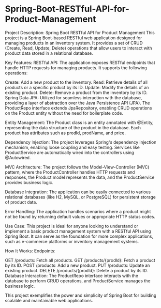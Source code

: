 # Spring-Boot-RESTful-API-for-Product-Management

Project Description: Spring Boot RESTful API for Product Management
This project is a Spring Boot-based RESTful web application designed for managing products in an inventory system. It provides a set of CRUD (Create, Read, Update, Delete) operations that allow users to interact with product data stored in a relational database.

Key Features:
RESTful API: The application exposes RESTful endpoints that handle HTTP requests for managing products. It supports the following operations:

Create: Add a new product to the inventory.
Read: Retrieve details of all products or a specific product by its ID.
Update: Modify the details of an existing product.
Delete: Remove a product from the inventory by its ID.
Spring Data JPA: Utilized for seamless interaction with the database, providing a layer of abstraction over the Java Persistence API (JPA). The ProductRepo interface extends JpaRepository, enabling CRUD operations on the Product entity without the need for boilerplate code.

Entity Management: The Product class is an entity annotated with @Entity, representing the data structure of the product in the database. Each product has attributes such as prodId, prodName, and price.

Dependency Injection: The project leverages Spring's dependency injection mechanism, enabling loose coupling and easy testing. Services like ProductService are automatically wired into the controllers using @Autowired.

MVC Architecture: The project follows the Model-View-Controller (MVC) pattern, where the ProductController handles HTTP requests and responses, the Product model represents the data, and the ProductService provides business logic.

Database Integration: The application can be easily connected to various relational databases (like H2, MySQL, or PostgreSQL) for persistent storage of product data.

Error Handling: The application handles scenarios where a product might not be found by returning default values or appropriate HTTP status codes.

Use Case:
This project is ideal for anyone looking to understand or implement a basic product management system with a RESTful API using Spring Boot. It can serve as the foundation for more complex applications, such as e-commerce platforms or inventory management systems.

How It Works:
Endpoints:

GET /products: Fetch all products.
GET /products/{prodId}: Fetch a product by its ID.
POST /products: Add a new product.
PUT /products: Update an existing product.
DELETE /products/{prodId}: Delete a product by its ID.
Database Interaction: The ProductRepo interface interacts with the database to perform CRUD operations, and ProductService manages the business logic.

This project exemplifies the power and simplicity of Spring Boot for building scalable and maintainable web applications.
